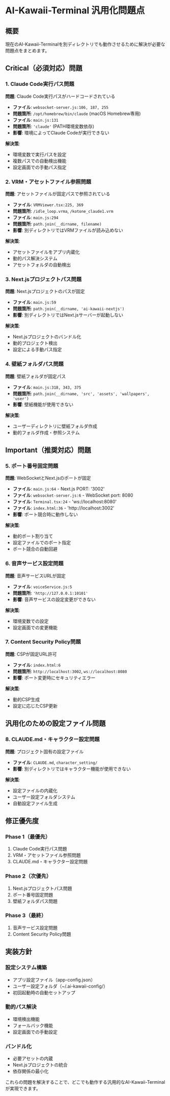 # AI-Kawaii-Terminal 汎用化問題点

## 概要
現在のAI-Kawaii-Terminalを別ディレクトリでも動作させるために解決が必要な問題点をまとめます。

## Critical（必須対応）問題

### 1. Claude Code実行パス問題
**問題**: Claude Code実行パスがハードコードされている
- **ファイル**: `websocket-server.js:106, 187, 255`
- **問題箇所**: `/opt/homebrew/bin/claude` (macOS Homebrew専用)
- **ファイル**: `main.js:131`
- **問題箇所**: `'claude'` (PATH環境変数依存)
- **影響**: 環境によってClaude Codeが実行できない

**解決策**: 
- 環境変数で実行パスを設定
- 複数パスでの自動検出機能
- 設定画面での手動パス指定

### 2. VRM・アセットファイル参照問題
**問題**: アセットファイルが固定パスで参照されている
- **ファイル**: `VRMViewer.tsx:225, 369`
- **問題箇所**: `/idle_loop.vrma`, `/kotone_claude1.vrm`
- **ファイル**: `main.js:294`
- **問題箇所**: `path.join(__dirname, filename)`
- **影響**: 別ディレクトリではVRMファイルが読み込めない

**解決策**:
- アセットファイルをアプリ内蔵化
- 動的パス解決システム
- アセットフォルダの自動検出

### 3. Next.jsプロジェクトパス問題
**問題**: Next.jsプロジェクトのパスが固定
- **ファイル**: `main.js:59`
- **問題箇所**: `path.join(__dirname, 'ai-kawaii-nextjs')`
- **影響**: 別ディレクトリではNext.jsサーバーが起動しない

**解決策**:
- Next.jsプロジェクトのバンドル化
- 動的プロジェクト検出
- 設定による手動パス指定

### 4. 壁紙フォルダパス問題
**問題**: 壁紙フォルダが固定パス
- **ファイル**: `main.js:318, 343, 375`
- **問題箇所**: `path.join(__dirname, 'src', 'assets', 'wallpapers', 'user')`
- **影響**: 壁紙機能が使用できない

**解決策**:
- ユーザーディレクトリに壁紙フォルダ作成
- 動的フォルダ作成・参照システム

## Important（推奨対応）問題

### 5. ポート番号固定問題
**問題**: WebSocketとNext.jsのポートが固定
- **ファイル**: `main.js:64` - Next.js PORT: '3002'
- **ファイル**: `websocket-server.js:6` - WebSocket port: 8080
- **ファイル**: `Terminal.tsx:24` - 'ws://localhost:8080'
- **ファイル**: `index.html:36` - 'http://localhost:3002'
- **影響**: ポート競合時に動作しない

**解決策**:
- 動的ポート割り当て
- 設定ファイルでのポート指定
- ポート競合の自動回避

### 6. 音声サービス設定問題
**問題**: 音声サービスURLが固定
- **ファイル**: `voiceService.js:5`
- **問題箇所**: `'http://127.0.0.1:10101'`
- **影響**: 音声サービスの設定変更ができない

**解決策**:
- 環境変数での設定
- 設定画面での変更機能

### 7. Content Security Policy問題
**問題**: CSPが固定URL許可
- **ファイル**: `index.html:6`
- **問題箇所**: `http://localhost:3002`, `ws://localhost:8080`
- **影響**: ポート変更時にセキュリティエラー

**解決策**:
- 動的CSP生成
- 設定に応じたCSP更新

## 汎用化のための設定ファイル問題

### 8. CLAUDE.md・キャラクター設定問題
**問題**: プロジェクト固有の設定ファイル
- **ファイル**: `CLAUDE.md`, `character_setting/`
- **影響**: 別ディレクトリではキャラクター機能が使用できない

**解決策**:
- 設定ファイルの内蔵化
- ユーザー設定フォルダシステム
- 自動設定ファイル生成

## 修正優先度

### Phase 1（最優先）
1. Claude Code実行パス問題
2. VRM・アセットファイル参照問題
3. CLAUDE.md・キャラクター設定問題

### Phase 2（次優先）
1. Next.jsプロジェクトパス問題
2. ポート番号固定問題
3. 壁紙フォルダパス問題

### Phase 3（最終）
1. 音声サービス設定問題
2. Content Security Policy問題

## 実装方針

### 設定システム構築
- アプリ設定ファイル（app-config.json）
- ユーザー設定フォルダ（~/.ai-kawaii-config/）
- 初回起動時の自動セットアップ

### 動的パス解決
- 環境検出機能
- フォールバック機能
- 設定画面での手動設定

### バンドル化
- 必要アセットの内蔵
- Next.jsプロジェクトの統合
- 依存関係の最小化

これらの問題を解決することで、どこでも動作する汎用的なAI-Kawaii-Terminalが実現できます。